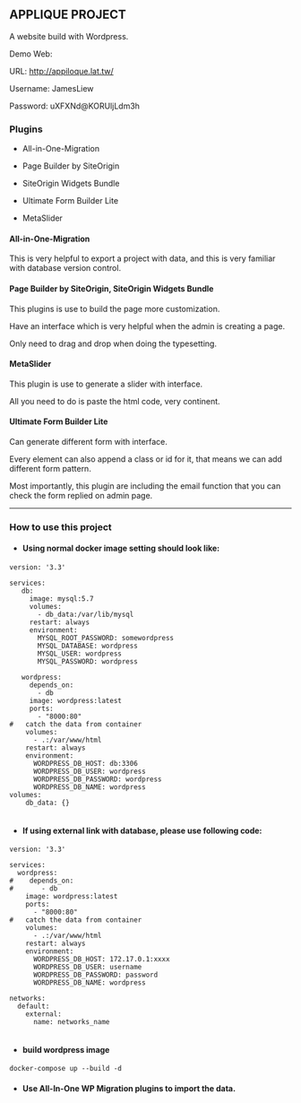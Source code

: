 ## APPLIQUE PROJECT
A website build with Wordpress.

Demo Web:

URL: http://appiloque.lat.tw/

Username: JamesLiew

Password: uXFXNd@KORUljLdm3h


### Plugins

- All-in-One-Migration

- Page Builder by SiteOrigin

- SiteOrigin Widgets Bundle

- Ultimate Form Builder Lite

- MetaSlider

#### All-in-One-Migration

This is very helpful to export a project with data, 
and this is very familiar with database version control. 

#### Page Builder by SiteOrigin, SiteOrigin Widgets Bundle

This plugins is use to build the page more customization.

Have an interface which is very helpful when the admin is creating a page.

Only need to drag and drop when doing the typesetting.

#### MetaSlider

This plugin is use to generate a slider with interface.

All you need to do is paste the html code, very continent.

#### Ultimate Form Builder Lite

Can generate different form with interface.

Every element can also append a class or id for it, 
that means we can add different form pattern.

Most importantly,
this plugin are including the email function that you can check the form replied on admin page.
  

---

### How to use this project
- #### Using normal docker image setting should look like:
```
version: '3.3'

services:
   db:
     image: mysql:5.7
     volumes:
       - db_data:/var/lib/mysql
     restart: always
     environment:
       MYSQL_ROOT_PASSWORD: somewordpress
       MYSQL_DATABASE: wordpress
       MYSQL_USER: wordpress
       MYSQL_PASSWORD: wordpress

   wordpress:
     depends_on:
       - db
     image: wordpress:latest
     ports:
       - "8000:80"
#   catch the data from container 
    volumes:
      - .:/var/www/html
    restart: always
    environment:
      WORDPRESS_DB_HOST: db:3306
      WORDPRESS_DB_USER: wordpress
      WORDPRESS_DB_PASSWORD: wordpress
      WORDPRESS_DB_NAME: wordpress
volumes:
    db_data: {}
    
```
- #### If using external link with database, please use following code: 
```
version: '3.3'

services:
  wordpress:
#    depends_on:
#       - db
    image: wordpress:latest
    ports:
      - "8000:80"
#   catch the data from container 
    volumes:
      - .:/var/www/html
    restart: always
    environment:
      WORDPRESS_DB_HOST: 172.17.0.1:xxxx
      WORDPRESS_DB_USER: username
      WORDPRESS_DB_PASSWORD: password
      WORDPRESS_DB_NAME: wordpress

networks:
  default:
    external:
      name: networks_name
 
```

- #### build wordpress image
```
docker-compose up --build -d
```


- #### Use All-In-One WP Migration plugins to import the data.